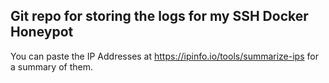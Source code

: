 ## Git repo for storing the logs for my SSH Docker Honeypot

You can paste the IP Addresses at https://ipinfo.io/tools/summarize-ips for a summary of them. 

